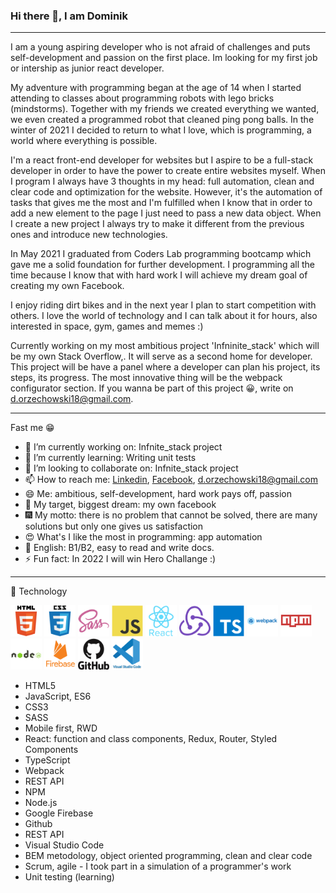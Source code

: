 ### Hi there 👋, I am Dominik
---
I am a young aspiring developer who is not afraid of challenges and puts self-development and passion on the first place. Im looking for my first job or intership as junior react developer.

My adventure with programming began at the age of 14 when I started attending to classes about programming robots  with lego bricks (mindstorms). Together with my friends we created everything we wanted, we even created a programmed robot that cleaned ping pong balls.  In the winter of 2021 I decided to return to what I love, which is programming, a world where everything is possible.

I'm a react front-end developer for websites but I aspire to be a full-stack developer in order to have the power to create entire websites myself. When I program I always have 3 thoughts in my head: full automation, clean and clear code and optimization for the website. However, it's the automation of tasks that gives me the most and I'm fulfilled when I know that in order to add a new element to the page I just need to pass a new data object. When I create a new project I always try to make it different from the previous ones and introduce new technologies. 

In May 2021 I graduated from Coders Lab programming bootcamp which gave me a solid foundation for further development. I programming  all the time because I know that with hard work I will achieve my dream goal of creating my own Facebook.

 I enjoy riding dirt bikes and in the next year I plan to start competition with others. I love the world of technology and I can talk about it for hours, also interested in space, gym, games and memes :)
 
 Currently working on my most ambitious project 'Infninite_stack' which will be my own Stack Overflow,. It will serve as a second home for developer. This project will be have a panel where a developer can plan his project, its steps, its progress. The most innovative thing will be the webpack configurator section. If you wanna be part of this project 😀, write on d.orzechowski18@gmail.com. 
 
---

Fast me 😁
- 🔭 I’m currently working on: Infnite_stack project
- 🌱 I’m currently learning: Writing unit tests
- 👯 I’m looking to collaborate on: Infnite_stack project
- 📫 How to reach me: [Linkedin](https://www.linkedin.com/in/dominik-orzechowski-2aa553212/), [Facebook](https://www.facebook.com/dominik.orzechowski.1088/), d.orzechowski18@gmail.com
- 😄 Me: ambitious, self-development, hard work pays off, passion
- 🎡 My target, biggest dream: my own facebook
- 🎆 My motto: there is no problem that cannot be solved, there are many solutions but only one gives us satisfaction
- 😍 What's I like the most in programming: app automation
- 🎤 English: B1/B2, easy to read and write docs.
- ⚡ Fun fact: In 2022 I will win Hero Challange :)

---
💼 Technology


<img src='https://github.com/devicons/devicon/blob/master/icons/html5/html5-original-wordmark.svg' width='50' height='50' alt='HTML icon' title='HTML5'> </img>
<img src='https://github.com/devicons/devicon/blob/master/icons/css3/css3-original-wordmark.svg' width='50' height='50' alt='CSS icon' title='CSS3'> </img>
<img src='https://github.com/devicons/devicon/blob/master/icons/sass/sass-original.svg' width='50' height='50' alt='SASS icon' title='SASS'> </img>
<img src='https://github.com/devicons/devicon/blob/master/icons/javascript/javascript-original.svg' width='50' height='50' alt='JS icon' title='JavaScript'> </img>
<img src='https://github.com/devicons/devicon/blob/master/icons/react/react-original-wordmark.svg' width='50' height='50' alt='React icon' title='React'> </img>
<img src='https://github.com/devicons/devicon/blob/master/icons/redux/redux-original.svg' width='50' height='50' alt='Redux icon' title='Redux'> </img>
<img src='https://github.com/devicons/devicon/blob/master/icons/typescript/typescript-original.svg' width='50' height='50' alt='TypeScript icon' title='TypeScript'> </img>
<img src='https://github.com/devicons/devicon/blob/master/icons/webpack/webpack-original-wordmark.svg' width='50' height='50' alt='Webpack icon' title='Webpack'> </img>
<img src='https://github.com/devicons/devicon/blob/master/icons/npm/npm-original-wordmark.svg' width='50' height='50' alt='NPM icon' title='NPM'> </img>
<img src='https://github.com/devicons/devicon/blob/master/icons/nodejs/nodejs-original-wordmark.svg' width='50' height='50' alt='Node icon' title='Node'> </img>
<img src='https://github.com/devicons/devicon/blob/master/icons/firebase/firebase-plain-wordmark.svg' width='50' height='50' alt='Google Firebase icon' title='Google Firebase'> </img>
<img src='https://github.com/devicons/devicon/blob/master/icons/github/github-original-wordmark.svg' width='50' height='50' alt='Github icon' title='Github'> </img>
<img src='https://github.com/devicons/devicon/blob/master/icons/vscode/vscode-original-wordmark.svg' width='50' height='50' alt='VSC icon' title='Visual studio code'> </img>

* HTML5
* JavaScript, ES6
* CSS3
* SASS
* Mobile first, RWD
* React: function and class components, Redux, Router, Styled Components
* TypeScript
* Webpack
* REST API
* NPM
* Node.js
* Google Firebase
* Github
* REST API
* Visual Studio Code
* BEM metodology, object oriented programming, clean and clear code
* Scrum, agile - I took part in a simulation of a programmer's work
* Unit testing (learning)
